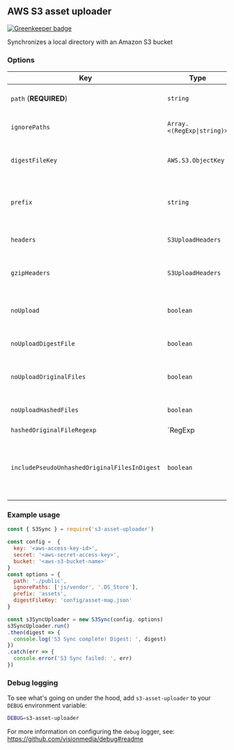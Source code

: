 ## AWS S3 asset uploader

[![Greenkeeper badge](https://badges.greenkeeper.io/mix/s3-asset-uploader.svg)](https://greenkeeper.io/)

Synchronizes a local directory with an Amazon S3 bucket

### Options

Key | Type | Description
--- | ---- | -----------
`path` (**REQUIRED**) | `string` | the base path to synchronize with S3
`ignorePaths` | `Array.<(RegExp\|string)>` | skip these paths when gathering files
`digestFileKey` | `AWS.S3.ObjectKey` | the destination key of the generated digest file
`prefix` | `string` | prepended to file names **(but not `digestFileKey`!)** when uploaded
`headers` | `S3UploadHeaders` | extra params used by `AWS.S3` upload method
`gzipHeaders` | `S3UploadHeaders` | extra params used by `AWS.S3` upload method for GZIP files
`noUpload` | `boolean` | don't upload anything, just generate a digest mapping
`noUploadDigestFile` | `boolean` | don't upload the digest mapping file
`noUploadOriginalFiles` | `boolean` | don't upload the original (unhashed) files
`noUploadHashedFiles` | `boolean` | don't upload the hashed files
`hashedOriginalFileRegexp` | `RegExp | boolean` | respect hashes in original filenames; use this if your webpack output pattern includes `[chunkhash]`
`includePseudoUnhashedOriginalFilesInDigest` | `boolean` | add pseudo-entries to the digest for the "unhashed" variant of hashed original files

### Example usage

```javascript
const { S3Sync } = require('s3-asset-uploader')

const config =  {
  key: '<aws-access-key-id>',
  secret: '<aws-secret-access-key>',
  bucket: '<aws-s3-bucket-name>'
}
const options = {
  path: './public',
  ignorePaths: ['js/vendor', '.DS_Store'],
  prefix: 'assets',
  digestFileKey: 'config/asset-map.json'
}

const s3SyncUploader = new S3Sync(config, options)
s3SyncUploader.run()
.then(digest => {
  console.log('S3 Sync complete! Digest: ', digest)
})
.catch(err => {
  console.error('S3 Sync failed: ', err)
})
```

### Debug logging

To see what's going on under the hood, add `s3-asset-uploader` to your `DEBUG` environment variable:

```sh
DEBUG=s3-asset-uploader
```

For more information on configuring the `debug` logger, see: https://github.com/visionmedia/debug#readme
